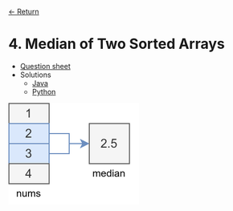 [&larr; Return](https://hanggrian.github.io/grind-leetcode/)

# 4. Median of Two Sorted Arrays

- [Question sheet](https://leetcode.com/problems/median-of-two-sorted-arrays/)
- Solutions
  - [Java](https://github.com/hanggrian/grind-leetcode/blob/main/java/src/main/java/problems1_100/MedianOfTwoSortedArrays.java)
  - [Python](https://github.com/hanggrian/grind-leetcode/blob/main/python/src/problems1_100/median_of_two_sorted_arrays.py)

![](https://github.com/hanggrian/grind-leetcode/raw/assets/problems1-100/median_of_two_sorted_arrays1.svg)
